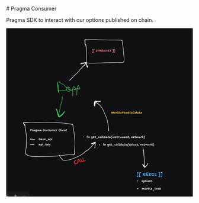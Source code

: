 # Pragma Consumer

Pragma SDK to interact with our options published on chain.

![alt text](.github/image.png)
